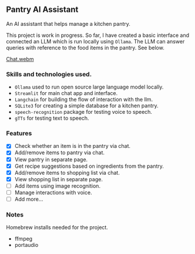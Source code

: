 ## Pantry AI Assistant

An AI assistant that helps manage a kitchen pantry.

This project is work in progress. So far, I have created a basic interface and connected an LLM which is run locally using `Ollama`. The LLM can answer queries with reference to the food items in the pantry. See below.

[Chat.webm](https://github.com/jhicks2306/ai-assistant/assets/45722942/8153a2bc-643f-424e-b270-dbf6ec00651c)



### Skills and technologies used.
- `Ollama` used to run open source large language model locally.
- `Streamlit` for main chat app and interface.
- `Langchain` for building the flow of interaction with the llm.
- `SQLite3` for creating a simple database for a kitchen pantry.
- `speech-recognition` package for testing voice to speech.
- `gTTs` for testing text to speech.

### Features
- [x] Check whether an item is in the pantry via chat.
- [x] Add/remove items to pantry via chat.
- [x] View pantry in separate page.
- [x] Get recipe suggestions based on ingredients from the pantry.
- [x] Add/remove items to shopping list via chat.
- [x] View shopping list in separate page.
- [ ] Add items using image recognition.
- [ ] Manage interactions with voice.
- [ ] Add more...

### Notes
Homebrew installs needed for the project.
- ffmpeg
- portaudio
